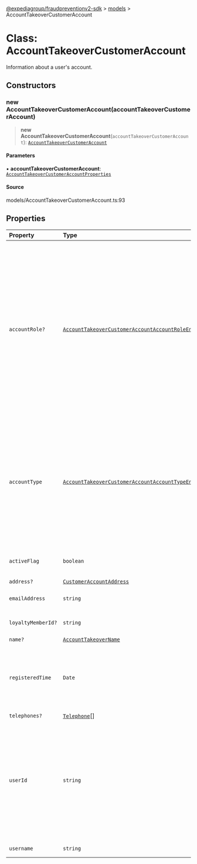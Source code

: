 [@expediagroup/fraudpreventionv2-sdk](../../index.md) > [models](../index.md) > AccountTakeoverCustomerAccount

# Class: AccountTakeoverCustomerAccount

Information about a user\'s account.

## Constructors

### new AccountTakeoverCustomerAccount(accountTakeoverCustomerAccount)

> **new AccountTakeoverCustomerAccount**(`accountTakeoverCustomerAccount`): [`AccountTakeoverCustomerAccount`](AccountTakeoverCustomerAccount.md)

#### Parameters

▪ **accountTakeoverCustomerAccount**: [`AccountTakeoverCustomerAccountProperties`](../interfaces/AccountTakeoverCustomerAccountProperties.md)

#### Source

models/AccountTakeoverCustomerAccount.ts:93

## Properties

| Property | Type | Description | Source |
| :------ | :------ | :------ | :------ |
| `accountRole?` | [`AccountTakeoverCustomerAccountAccountRoleEnum`](../type-aliases/AccountTakeoverCustomerAccountAccountRoleEnum.md) | Identifies the account role and associated permissions of a user\'\'s account. Possible values are: - `USER`: Basic account with no special privileges. - `MANAGER`: Account with additional privileges, such as the ability to make bookings for others. - `ADMIN`: Account with higher privileges than a manager, including the ability to grant manager access to other users. | models/AccountTakeoverCustomerAccount.ts:51 |
| `accountType` | [`AccountTakeoverCustomerAccountAccountTypeEnum`](../type-aliases/AccountTakeoverCustomerAccountAccountTypeEnum.md) | Identifies the account type of a user\'\'s account. Possible values are: - `INDIVIDUAL` - Applicable if this account is for an individual traveler. - `BUSINESS` - Applicable if this account is for a business or organization account used by suppliers or Partners. | models/AccountTakeoverCustomerAccount.ts:46 |
| `activeFlag` | `boolean` | Indicator for if this account is an active account or not. | models/AccountTakeoverCustomerAccount.ts:86 |
| `address?` | [`CustomerAccountAddress`](CustomerAccountAddress.md) | - | models/AccountTakeoverCustomerAccount.ts:76 |
| `emailAddress` | `string` | Email address for the account owner. | models/AccountTakeoverCustomerAccount.ts:66 |
| `loyaltyMemberId?` | `string` | Unique loyalty identifier for a user. | models/AccountTakeoverCustomerAccount.ts:91 |
| `name?` | [`AccountTakeoverName`](AccountTakeoverName.md) | - | models/AccountTakeoverCustomerAccount.ts:56 |
| `registeredTime` | `Date` | The local date and time that the customer first registered on the Partner\'s site, in ISO-8601 date and time format `yyyy-MM-ddTHH:mm:ss.SSSZ`. | models/AccountTakeoverCustomerAccount.ts:81 |
| `telephones?` | [`Telephone`](Telephone.md)[] | - | models/AccountTakeoverCustomerAccount.ts:71 |
| `userId` | `string` | Unique account identifier provided by the Partner\'s Identity Provider/System assigned to the account owner by the partner. `user_id` is specific to the Partner\'s namespace. Used to track repeat account activity by the same user. | models/AccountTakeoverCustomerAccount.ts:41 |
| `username` | `string` | Username of the account. | models/AccountTakeoverCustomerAccount.ts:61 |
